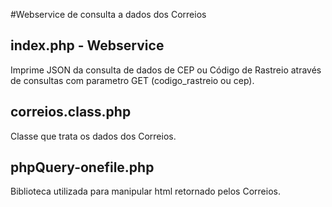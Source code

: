 #Webservice de consulta a dados dos Correios

## index.php - Webservice
Imprime JSON da consulta de dados de CEP ou Código de Rastreio através de consultas com parametro GET (codigo_rastreio ou cep).

## correios.class.php
Classe que trata os dados dos Correios.

## phpQuery-onefile.php
Biblioteca utilizada para manipular html retornado pelos Correios.
